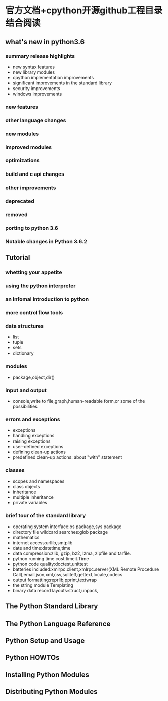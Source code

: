 # 官方文档+cpython开源github工程目录结合阅读
## what's new in python3.6
### summary release highlights
- new syntax features
- new library modules
- cpython implementation improvements
- significant improvements in the standard library
- security improvements
- windows improvements
### new features
### other language changes
### new modules
### improved modules
### optimizations
### build and c api changes
### other improvements
### deprecated
### removed
### porting to python 3.6
### Notable changes in Python 3.6.2

## Tutorial
### whetting your appetite
### using the python interpreter
### an infomal introduction to python
### more control flow tools
### data structures
- list
- tuple
- sets
- dictionary
### modules
- package,object,dir()
### input and output
- console,write to file,graph,human-readable form,or some of the possibilities.
### errors and exceptions
- exceptions
- handling exceptions
- raising exceptions
- user-defined exceptions
- defining clean-up actions
- predefined clean-up actions: about "with" statement
### classes
- scopes and namespaces
- class objects
- inheritance
- multiple inheritance
- private variables
### brief tour of the standard library
- operating system interface:os package,sys package
- directory file wildcard searches:glob package
- mathematics
- internet access:urllib,smtplib
- date and time:datetime,time
- data compression:zlib, gzip, bz2, lzma, zipfile and tarfile.
- python running time cost:timeit.Time
- python code quality:doctest,unittest
- batteries included:xmlrpc.client,xmlrpc.server(XML Remote Procedure Call),email,json,xml,csv,sqlite3,gettext,locale,codecs
- output formatting:reprlib,pprint,textwrap
- the string module Templating
- binary data record layouts:struct,unpack,
## The Python Standard Library

## The Python Language Reference

## Python Setup and Usage

## Python HOWTOs

## Installing Python Modules

## Distributing Python Modules